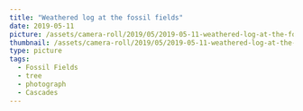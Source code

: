 ```yaml
---
title: "Weathered log at the fossil fields"
date: 2019-05-11
picture: /assets/camera-roll/2019/05/2019-05-11-weathered-log-at-the-fossil-fields/20190512_021856857_iOS.jpg
thumbnail: /assets/camera-roll/2019/05/2019-05-11-weathered-log-at-the-fossil-fields/20190512_021856857_iOS-thumbnail.jpg
type: picture
tags:
  - Fossil Fields
  - tree
  - photograph
  - Cascades
---
```

